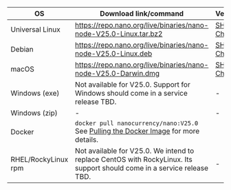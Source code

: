 | OS                  | Download link/command                                                                                                                             | Verification                                                                                                        |
|---------------------|---------------------------------------------------------------------------------------------------------------------------------------------------|---------------------------------------------------------------------------------------------------------------------|
| Universal Linux     | https://repo.nano.org/live/binaries/nano-node-V25.0-Linux.tar.bz2                                                                                 | [SHA256 Checksum](https://repo.nano.org/live/binaries/nano-node-V25.0-Linux.tar.bz2.sha256)                         |
| Debian              | https://repo.nano.org/live/binaries/nano-node-V25.0-Linux.deb                                                                                     | [SHA256 Checksum](https://repo.nano.org/live/binaries/nano-node-V25.0-Linux.deb.sha256)                             |
| macOS               | https://repo.nano.org/live/binaries/nano-node-V25.0-Darwin.dmg                                                                                    | [SHA256 Checksum](https://s3.us-east-2.amazonaws.com/repo.nano.org/live/binaries/nano-node-V25.0-Darwin.dmg.sha256) |
| Windows (exe)       | Not available for V25.0. Support for Windows should come in a service release TBD.                                                                | -                                                                                                                   |
| Windows (zip)       | -                                                                                                                                                 | -                                                                                                                   |
| Docker              | `docker pull nanocurrency/nano:V25.0`<br />See [Pulling the Docker Image](/running-a-node/node-setup/#pulling-the-docker-image) for more details. |                                                                                                                     |
| RHEL/RockyLinux rpm | Not available for V25.0. We intend to replace CentOS with RockyLinux. Its support should come in a service release TBD.                           | -                                                                                                                   |
